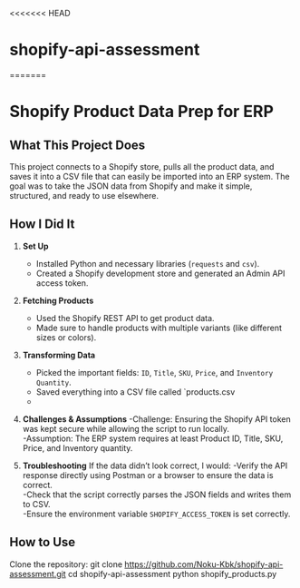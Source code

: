 <<<<<<< HEAD
# shopify-api-assessment
=======
# Shopify Product Data Prep for ERP

## What This Project Does
This project connects to a Shopify store, pulls all the product data, and saves it into a CSV file that can easily be imported into an ERP system. The goal was to take the JSON data from Shopify and make it simple, structured, and ready to use elsewhere.

## How I Did It
1. **Set Up**
   - Installed Python and necessary libraries (`requests` and `csv`).
   - Created a Shopify development store and generated an Admin API access token.

2. **Fetching Products**
   - Used the Shopify REST API to get product data.
   - Made sure to handle products with multiple variants (like different sizes or colors).

3. **Transforming Data**
   - Picked the important fields: `ID`, `Title`, `SKU`, `Price`, and `Inventory Quantity`.
   - Saved everything into a CSV file called `products.csv
   - 
4. **Challenges & Assumptions**
   -Challenge: Ensuring the Shopify API token was kept secure while allowing the script to run locally.  
   -Assumption: The ERP system requires at least Product ID, Title, SKU, Price, and Inventory quantity.

5. **Troubleshooting**
If the data didn’t look correct, I would:
   -Verify the API response directly using Postman or a browser to ensure the data is correct.  
   -Check that the script correctly parses the JSON fields and writes them to CSV.  
   -Ensure the environment variable `SHOPIFY_ACCESS_TOKEN` is set correctly.  
   

## How to Use
Clone the repository:
git clone https://github.com/Noku-Kbk/shopify-api-assessment.git
cd shopify-api-assessment
python shopify_products.py

